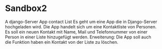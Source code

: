 # Sandbox2
A django-Server App contact List
Es geht um eine App die in Django-Server hochgeladen wird.
Die App handelt sich um eine Kontaktliste von Personen.
Es soll ein neuen Kontakt mit Name, Mail und Telefonnummer von einer Person in einer Liste hinzugefügt werden.
Erweiterung: Die App soll auch die Funktion haben ein Kontakt von der Liste zu löschen.
